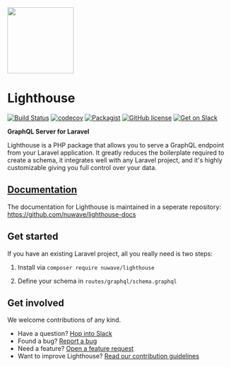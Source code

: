 <img src="logo.png" width="150" height="150">

# Lighthouse

[![Build Status](https://travis-ci.org/nuwave/lighthouse.svg?branch=master)](https://travis-ci.org/nuwave/lighthouse)
[![codecov](https://codecov.io/gh/nuwave/lighthouse/branch/master/graph/badge.svg)](https://codecov.io/gh/nuwave/lighthouse)
[![Packagist](https://img.shields.io/packagist/dt/nuwave/lighthouse.svg)](https://packagist.org/packages/nuwave/lighthouse)
[![GitHub license](https://img.shields.io/github/license/nuwave/lighthouse.svg)](https://github.com/nuwave/lighthouse/blob/master/LICENSE)
[![Get on Slack](https://img.shields.io/badge/slack-join-orange.svg)](https://join.slack.com/t/lighthouse-php/shared_invite/enQtMzc1NzQwNTUxMjk3LWI1ZDQ1YWM1NmM2MmQ0NTU0NGNjZWFkMTJhY2VjMDAwZmMyZDFlZTc1Mjc3ZGY0MWM1Y2Q5MWNjYmJmYWJkYmU)

**GraphQL Server for Laravel**

Lighthouse is a PHP package that allows you to serve a GraphQL endpoint from your
Laravel application. It greatly reduces the boilerplate required to create a schema,
it integrates well with any Laravel project, and it's highly customizable
giving you full control over your data.

## [Documentation](https://lighthouse-php.netlify.com/)

The documentation for Lighthouse is maintained in a seperate repository: https://github.com/nuwave/lighthouse-docs

## Get started

If you have an existing Laravel project, all you really need is two steps:

1. Install via `composer require nuwave/lighthouse`

2. Define your schema in `routes/graphql/schema.graphql`

## Get involved

We welcome contributions of any kind.

- Have a question? [Hop into Slack](https://join.slack.com/t/lighthouse-php/shared_invite/enQtMzc1NzQwNTUxMjk3LWI1ZDQ1YWM1NmM2MmQ0NTU0NGNjZWFkMTJhY2VjMDAwZmMyZDFlZTc1Mjc3ZGY0MWM1Y2Q5MWNjYmJmYWJkYmU) 
- Found a bug? [Report a bug](https://github.com/nuwave/lighthouse/issues/new?template=bug_report.md)
- Need a feature? [Open a feature request](https://github.com/nuwave/lighthouse/issues/new?template=feature_request.md)
- Want to improve Lighthouse? [Read our contribution guidelines](https://github.com/nuwave/lighthouse/blob/master/.github/CONTRIBUTING.md)
